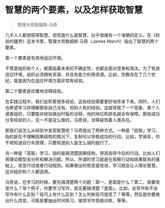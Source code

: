 # 智慧的两个要素，以及怎样获取智慧

> 管理大师詹姆斯·马奇

几乎人人都想获得智慧，但究竟什么是智慧，似乎很难有一个准确的定义。在《经验的疆界》这本书里，管理大师詹姆斯·马奇（James March）指出了智慧的两个要素。

第一个要素是有效地适应环境。

不管是组织和个人，都面临着未来的不确定性，也都会面对竞争和淘汰。为了有效适应环境，组织必须拥有资源，并且有能力利用资源。比如，宗教存在了几个世纪，就是因为在适应环境方面非常有经验。

第二个要素是优雅地诠释经验。

在实践过程中，我们会积累很多经验，这些经验需要更好地传承下来。同时，人们也希望学习并理解那些自己没有、但别人有的经验。这就导致了一个现象，某个人或者组织，只要能对经验做出时髦的诠释，他的地位和排名就会有保障。那些成功分享经验的人，无一不是这么做的。马奇说，诠释装饰着人类存在。

那我们该怎么从经验中发现智慧呢？马奇提出了两种方式。一种是「低智」学习，指的是在不理解因果结构的情况下，复制可以导致成功的行动。比如，学骑车，你不用知道自行车原理，只要知道别人是怎么骑的就行了。

另一种是「高智」学习，指的是搞清楚因果结构，用其指导今后的行动。比如人们用理论模型去分析和解决问题。所以，所谓的学习就是在观察行动和结果联系的基础上，改变行动或者行动规则。如果做出的改变是改进，学习就会让人增长智慧。这对组织和个人都适用。

马奇说，在学习的时候，要先搞清楚两个问题：第一，差距是什么？第二，我要改变什么？举个例子，你要学习写作，首先要搞清楚「差距」，比如，会写作和不会写作有什么区别？技巧上有什么区别？怎么判断技巧提高了？等等。然后是你要做出什么改变，可能是要抽出时间练习，接受写作思维训练，等等。
